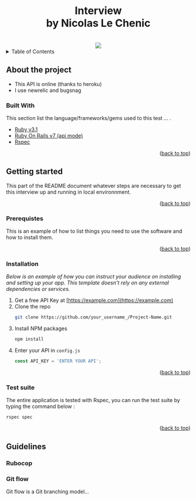<h1 align="center">Interview<br/>by Nicolas Le Chenic</h1>

<br/>

<div align="center">
  <a href="https://codeclimate.com/github/nicolaslechenic/rails-api-interview-template/maintainability"><img src="https://api.codeclimate.com/v1/badges/5315dc0642eaf162b890/maintainability" /></a>
</div>

<!-- TABLE OF CONTENTS -->
<details>
  <summary>Table of Contents</summary>
  <ol>
    <li>
      <a href="#about-the-project">About this test</a>
      <ul>
        <li><a href="#built-with">Built With</a></li>
      </ul>
    </li>
    <li>
      <a href="#getting-started">Getting Started</a>
      <ul>
        <li><a href="#prerequisites">Prerequisites</a></li>
        <li><a href="#installation">Installation</a></li>
        <li><a href="#test-suite">Test suite</a></li>
      </ul>
    </li>
    <li>
      <a href="#getting-started">Guidelines</a>
      <ul>
        <li><a href="#rubocop">Rubocop</a></li>
        <li><a href="#git-flow">Git flow</a></li>
      </ul>
    </li>
  </ol>
</details>

## About the project

- This API is online (thanks to heroku)
- I use newrelic and bugsnag


### Built With

This section list the language/frameworks/gems used to this test ... .

* [Ruby v3.1](https://reactjs.org/)
* [Ruby On Rails v7 (api mode)](https://nextjs.org/)
* [Rspec](https://relishapp.com/rspec)

<p align="right">(<a href="#top">back to top</a>)</p>



## Getting started

This part of the README document whatever steps are necessary to get this interview up and running in local environnment.

<p align="right">(<a href="#top">back to top</a>)</p>

### Prerequistes

This is an example of how to list things you need to use the software and how to install them.

<p align="right">(<a href="#top">back to top</a>)</p>

### Installation

_Below is an example of how you can instruct your audience on installing and setting up your app. This template doesn't rely on any external dependencies or services._

1. Get a free API Key at [https://example.com](https://example.com)
2. Clone the repo
   ```sh
   git clone https://github.com/your_username_/Project-Name.git
   ```
3. Install NPM packages
   ```sh
   npm install
   ```
4. Enter your API in `config.js`
   ```js
   const API_KEY = 'ENTER YOUR API';
   ```

<p align="right">(<a href="#top">back to top</a>)</p>

### Test suite

The entire application is tested with Rspec, you can run the test suite by typing the command below :

```shell
rspec spec
```

<p align="right">(<a href="#top">back to top</a>)</p>


## Guidelines


### Rubocop

### Git flow

Git flow is a Git branching model...